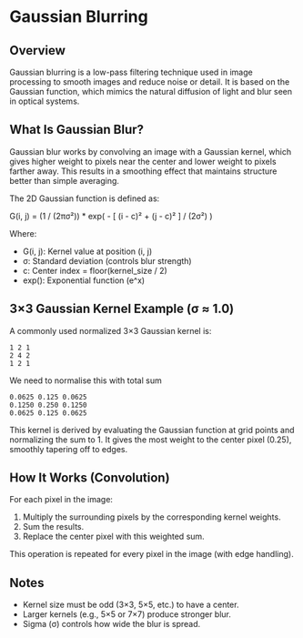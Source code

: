 # Gaussian Blurring

## Overview
Gaussian blurring is a low-pass filtering technique used in image processing to smooth images and reduce noise or detail. It is based on the Gaussian function, which mimics the natural diffusion of light and blur seen in optical systems.


## What Is Gaussian Blur?
Gaussian blur works by convolving an image with a Gaussian kernel, which gives higher weight to pixels near the center and lower weight to pixels farther away. This results in a smoothing effect that maintains structure better than simple averaging.

The 2D Gaussian function is defined as:

 G(i, j) = (1 / (2πσ²)) * exp( - [ (i - c)² + (j - c)² ] / (2σ²) )

Where:
- G(i, j): Kernel value at position (i, j)
- σ: Standard deviation (controls blur strength)
- c: Center index = floor(kernel_size / 2)
- exp(): Exponential function (e^x)


## 3×3 Gaussian Kernel Example (σ ≈ 1.0)
A commonly used normalized 3×3 Gaussian kernel is:

```
1 2 1
2 4 2
1 2 1
```

We need to normalise this with total sum

```
0.0625 0.125 0.0625
0.1250 0.250 0.1250
0.0625 0.125 0.0625
```

This kernel is derived by evaluating the Gaussian function at grid points and normalizing the sum to 1. It gives the most weight to the center pixel (0.25), smoothly tapering off to edges.

## How It Works (Convolution)
For each pixel in the image:
1. Multiply the surrounding pixels by the corresponding kernel weights.
2. Sum the results.
3. Replace the center pixel with this weighted sum.

This operation is repeated for every pixel in the image (with edge handling).

## Notes
- Kernel size must be odd (3×3, 5×5, etc.) to have a center.
- Larger kernels (e.g., 5×5 or 7×7) produce stronger blur.
- Sigma (σ) controls how wide the blur is spread.